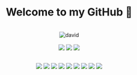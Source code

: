 <h1 align="center">Welcome to my GitHub 👋</h1>
 <br/>
  <div align="center">
    <img src="https://avatars.githubusercontent.com/u/75924605?v=4&s=50" alt="david"x>
  </div>
  <br/>
    
  <div align=center>
  <img src="https://img.shields.io/badge/工作一年-e13d2f?style=for-the-badge"></img> 
  <img src="https://img.shields.io/badge/计算机科学与技术专业-e13d2f?style=for-the-badge"></img> 
  <img src="https://img.shields.io/badge/本科-e13d2f?style=for-the-badge"></img>   
  <br/>
  <br/>
  
  <img src="https://img.shields.io/badge/javascript-1565e6?style=for-the-badge"></img> 
  <img src="https://img.shields.io/badge/Nodejs-1565e6?style=for-the-badge"></img> 
  <img src="https://img.shields.io/badge/Nestjs-1565e6?style=for-the-badge"></img> 
  <img src="https://img.shields.io/badge/Vue-1565e6?style=for-the-badge"></img> 
  <img src="https://img.shields.io/badge/微信小程序-1565e6?style=for-the-badge"></img> 
  <img src="https://img.shields.io/badge/Meteor-1565e6?style=for-the-badge"></img> 
  <img src="https://img.shields.io/badge/REACT-1565e6?style=for-the-badge"></img> 
  <img src="https://img.shields.io/badge/TYPRSCRIPT-1565e6?style=for-the-badge"></img> 
  <img src="https://img.shields.io/badge/webpack-1565e6?style=for-the-badge"></img> 
  </div>
